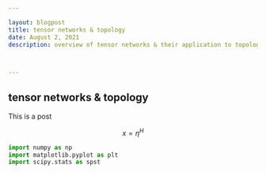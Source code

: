 ```yaml
---

layout: blogpost
title: tensor networks & topology
date: August 2, 2021
description: overview of tensor networks & their application to topological matter



---
```


<h2> tensor networks & topology </h2>

This is a post

$$ x = \eta^H $$

```python
import numpy as np
import matplotlib.pyplot as plt
import scipy.stats as spst
```
